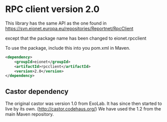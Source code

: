 RPC client version 2.0
======================

This library has the same API as the one found in https://svn.eionet.europa.eu/repositories/Reportnet/RpcClient

except that the package name has been changed to eionet.rpcclient


To use the package, include this into you pom.xml in Maven.
```xml
<dependency>
    <groupId>eionet</groupId>
    <artifactId>rpcclient</artifactId>
    <version>2.0</version>
</dependency>
```


Castor dependency
-----------------

The original castor was version 1.0 from ExoLab. It has since then started to live by its own. (http://castor.codehaus.org/)
We have used the 1.2 from the main Maven repository.

